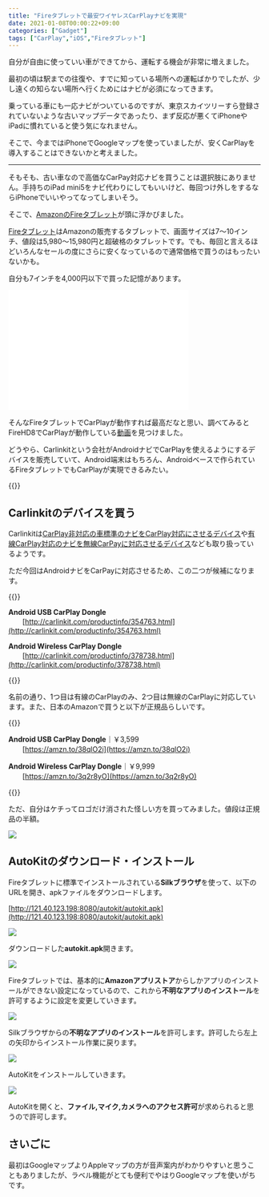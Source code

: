 ```yaml
---
title: "Fireタブレットで最安ワイヤレスCarPlayナビを実現"
date: 2021-01-08T00:00:22+09:00
categories: ["Gadget"]
tags: ["CarPlay","iOS","Fireタブレット"]
---
```


自分が自由に使っていい車ができてから、運転する機会が非常に増えました。

最初の頃は駅までの往復や、すでに知っている場所への運転ばかりでしたが、少し遠くの知らない場所へ行くためにはナビが必須になってきます。

乗っている車にも一応ナビがついているのですが、東京スカイツリーすら登録されていないような古いマップデータであったり、まず反応が悪くてiPhoneやiPadに慣れていると使う気になれません。

そこで、今まではiPhoneでGoogleマップを使っていましたが、安くCarPlayを導入することはできないかと考えました。

***

そもそも、古い車なので高価なCarPay対応ナビを買うことは選択肢にありません。手持ちのiPad mini5をナビ代わりにしてもいいけど、毎回つけ外しをするならiPhoneでいいやってなってしまいそう。

そこで、[AmazonのFireタブレット](https://amzn.to/2Xsg026)が頭に浮かびました。

[Fireタブレット](https://amzn.to/2Xsg026)はAmazonの販売するタブレットで、画面サイズは7〜10インチ、値段は5,980〜15,980円と超破格のタブレットです。でも、毎回と言えるほどいろんなセールの度にさらに安くなっているので通常価格で買うのはもったいないかも。

自分も7インチを4,000円以下で買った記憶があります。

<iframe style="width:120px;height:240px;" marginwidth="0" marginheight="0" scrolling="no" frameborder="0" src="//rcm-fe.amazon-adsystem.com/e/cm?lt1=_blank&bc1=FFFFFF&IS2=1&bg1=FFFFFF&fc1=000000&lc1=0000FF&t=y2001920t-22&o=9&p=8&l=as4&m=amazon&f=ifr&ref=as_ss_li_til&asins=B07JQP28TN&linkId=5e8253d7700779d47f4aeb827acb9cfe"></iframe><iframe style="width:120px;height:240px;" marginwidth="0" marginheight="0" scrolling="no" frameborder="0" src="//rcm-fe.amazon-adsystem.com/e/cm?lt1=_blank&bc1=FFFFFF&IS2=1&bg1=FFFFFF&fc1=000000&lc1=0000FF&t=y2001920t-22&o=9&p=8&l=as4&m=amazon&f=ifr&ref=as_ss_li_til&asins=B07WJSJ28X&linkId=7559d00d13e61d7c3544b81c54c5308d"></iframe><iframe style="width:120px;height:240px;" marginwidth="0" marginheight="0" scrolling="no" frameborder="0" src="//rcm-fe.amazon-adsystem.com/e/cm?lt1=_blank&bc1=FFFFFF&IS2=1&bg1=FFFFFF&fc1=000000&lc1=0000FF&t=y2001920t-22&o=9&p=8&l=as4&m=amazon&f=ifr&ref=as_ss_li_til&asins=B07KD6TPT6&linkId=ca2d11e6e0605af22d8b56840c05c274"></iframe>

そんなFireタブレットでCarPlayが動作すれば最高だなと思い、調べてみるとFireHD8でCarPlayが動作している[動画](https://youtu.be/yqSm5vlLCfo)を見つけました。

どうやら、Carlinkitという会社がAndroidナビでCarPlayを使えるようにするデバイスを販売していて、Android端末はもちろん、Androidベースで作られているFireタブレットでもCarPlayが実現できるみたい。

{{<ad>}}

## Carlinkitのデバイスを買う

Carlinkitは[CarPlay非対応の車標準のナビをCarPlay対応にさせるデバイス](http://carlinkit.com/ycpsj)や[有線CarPlay対応のナビを無線CarPayに対応させるデバイス](http://carlinkit.com/productinfo/447590.html)なども取り扱っているようです。

ただ今回はAndroidナビをCarPayに対応させるため、この二つが候補になります。

{{<bg>}}

**Android USB CarPlay Dongle**<br>　　[http://carlinkit.com/productinfo/354763.html](http://carlinkit.com/productinfo/354763.html)

**Android Wireless CarPlay Dongle**<br>　　[http://carlinkit.com/productinfo/378738.html](http://carlinkit.com/productinfo/378738.html)

{{<bg-end>}}

名前の通り、1つ目は有線のCarPlayのみ、2つ目は無線のCarPlayに対応しています。また、日本のAmazonで買うと以下が正規品らしいです。

{{<bg>}}

**Android USB CarPlay Dongle**｜￥3,599<br>　　[https://amzn.to/38qlO2i](https://amzn.to/38qlO2i)

**Android Wireless CarPlay Dongle**｜￥9,999<br>　　[https://amzn.to/3q2r8yO](https://amzn.to/3q2r8yO)

{{<bg-end>}}

ただ、自分はケチってロゴだけ消された怪しい方を買ってみました。値段は正規品の半額。

![](../../../images/fire-carplay-0.jpg)

## AutoKitのダウンロード・インストール

Fireタブレットに標準でインストールされている<b>Silkブラウザ</b>を使って、以下のURLを開き、apkファイルをダウンロードします。

[http://121.40.123.198:8080/autokit/autokit.apk](http://121.40.123.198:8080/autokit/autokit.apk)

![](../../../images/fire-carplay-1.jpg)

ダウンロードした<b>autokit.apk</b>開きます。

![](../../../images/fire-carplay-2.jpg)

Fireタブレットでは、基本的に**Amazonアプリストア**からしかアプリのインストールができない設定になっているので、これから<b>不明なアプリのインストール</b>を許可するように設定を変更していきます。

![](../../../images/fire-carplay-3.jpg)

Silkブラウザからの<b>不明なアプリのインストール</b>を許可します。許可したら左上の矢印からインストール作業に戻ります。

![](../../../images/fire-carplay-4.jpg)

AutoKitをインストールしていきます。

![](../../../images/fire-carplay-5.jpg)

AutoKitを開くと、<b>ファイル,マイク,カメラへのアクセス許可</b>が求められると思うので許可します。



## さいごに

最初はGoogleマップよりAppleマップの方が音声案内がわかりやすいと思うこともありましたが、ラベル機能がとても便利でやはりGoogleマップを使いがちです。